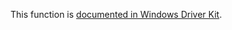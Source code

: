 This function is [documented in Windows Driver Kit](https://learn.microsoft.com/en-us/windows-hardware/drivers/ddi/wdm/nf-wdm-removeentrylist).

